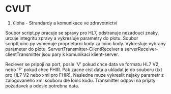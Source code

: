 # CVUT
1. úloha - Strandardy a komunikace ve zdravotnictví

Soubor script.py pracuje se spravy pro HL7, odstranuje nezadouci znaky, urcuje integritu zpravy a vykresluje parametry do plotu.
Soubor scriptLoinc.py vymenuje proprietarni kody za loinc kody. Vykresluje vybrany parameter do plotu.
ServertTransmitter-ClientReceiver a serverReceiver-clientTransmitter jsou pary k komunikaci klient-server.

Reciever se pripoji na port, posle 'V' pokud chce data ve formatu HL7 V2, nebo 'F' pokud chce FHIR. Pak zacne cist data a ukladat je do 
souboru (txt pro HL7 V2 nebo xml pro FHIR). Nasledne muze vykreslit nejaky parametr z zalogovaneho xml souboru dle loinc kodu.
Transmitter odpovi na prijaty požadavek a odesle potrebna data.

